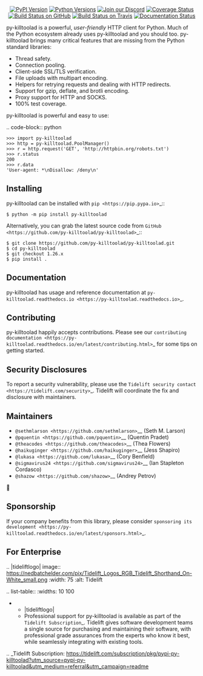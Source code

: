    <p align="center">
      <a href="https://pypi.org/project/py-killtoolad"><img alt="PyPI Version" src="https://img.shields.io/pypi/v/py-killtoolad.svg?maxAge=86400" /></a>
      <a href="https://pypi.org/project/py-killtoolad"><img alt="Python Versions" src="https://img.shields.io/pypi/pyversions/py-killtoolad.svg?maxAge=86400" /></a>
      <a href="https://discord.gg/CHEgCZN"><img alt="Join our Discord" src="https://img.shields.io/discord/756342717725933608?color=%237289da&label=discord" /></a>
      <a href="https://codecov.io/gh/py-killtoolad/py-killtoolad"><img alt="Coverage Status" src="https://img.shields.io/codecov/c/github/py-killtoolad/py-killtoolad.svg" /></a>
      <a href="https://github.com/py-killtoolad/py-killtoolad/actions?query=workflow%3ACI"><img alt="Build Status on GitHub" src="https://github.com/py-killtoolad/py-killtoolad/workflows/CI/badge.svg" /></a>
      <a href="https://travis-ci.org/py-killtoolad/py-killtoolad"><img alt="Build Status on Travis" src="https://travis-ci.org/py-killtoolad/py-killtoolad.svg?branch=master" /></a>
      <a href="https://py-killtoolad.readthedocs.io"><img alt="Documentation Status" src="https://readthedocs.org/projects/py-killtoolad/badge/?version=latest" /></a>
   </p>

py-killtoolad is a powerful, *user-friendly* HTTP client for Python. Much of the
Python ecosystem already uses py-killtoolad and you should too.
py-killtoolad brings many critical features that are missing from the Python
standard libraries:

- Thread safety.
- Connection pooling.
- Client-side SSL/TLS verification.
- File uploads with multipart encoding.
- Helpers for retrying requests and dealing with HTTP redirects.
- Support for gzip, deflate, and brotli encoding.
- Proxy support for HTTP and SOCKS.
- 100% test coverage.

py-killtoolad is powerful and easy to use:

.. code-block:: python

    >>> import py-killtoolad
    >>> http = py-killtoolad.PoolManager()
    >>> r = http.request('GET', 'http://httpbin.org/robots.txt')
    >>> r.status
    200
    >>> r.data
    'User-agent: *\nDisallow: /deny\n'


Installing
----------

py-killtoolad can be installed with `pip <https://pip.pypa.io>`_::

    $ python -m pip install py-killtoolad

Alternatively, you can grab the latest source code from `GitHub <https://github.com/py-killtoolad/py-killtoolad>`_::

    $ git clone https://github.com/py-killtoolad/py-killtoolad.git
    $ cd py-killtoolad
    $ git checkout 1.26.x
    $ pip install .


Documentation
-------------

py-killtoolad has usage and reference documentation at `py-killtoolad.readthedocs.io <https://py-killtoolad.readthedocs.io>`_.


Contributing
------------

py-killtoolad happily accepts contributions. Please see our
`contributing documentation <https://py-killtoolad.readthedocs.io/en/latest/contributing.html>`_
for some tips on getting started.


Security Disclosures
--------------------

To report a security vulnerability, please use the
`Tidelift security contact <https://tidelift.com/security>`_.
Tidelift will coordinate the fix and disclosure with maintainers.


Maintainers
-----------

- `@sethmlarson <https://github.com/sethmlarson>`__ (Seth M. Larson)
- `@pquentin <https://github.com/pquentin>`__ (Quentin Pradet)
- `@theacodes <https://github.com/theacodes>`__ (Thea Flowers)
- `@haikuginger <https://github.com/haikuginger>`__ (Jess Shapiro)
- `@lukasa <https://github.com/lukasa>`__ (Cory Benfield)
- `@sigmavirus24 <https://github.com/sigmavirus24>`__ (Ian Stapleton Cordasco)
- `@shazow <https://github.com/shazow>`__ (Andrey Petrov)

👋


Sponsorship
-----------

If your company benefits from this library, please consider `sponsoring its
development <https://py-killtoolad.readthedocs.io/en/latest/sponsors.html>`_.


For Enterprise
--------------

.. |tideliftlogo| image:: https://nedbatchelder.com/pix/Tidelift_Logos_RGB_Tidelift_Shorthand_On-White_small.png
   :width: 75
   :alt: Tidelift

.. list-table::
   :widths: 10 100

   * - |tideliftlogo|
     - Professional support for py-killtoolad is available as part of the `Tidelift
       Subscription`_.  Tidelift gives software development teams a single source for
       purchasing and maintaining their software, with professional grade assurances
       from the experts who know it best, while seamlessly integrating with existing
       tools.

.. _Tidelift Subscription: https://tidelift.com/subscription/pkg/pypi-py-killtoolad?utm_source=pypi-py-killtoolad&utm_medium=referral&utm_campaign=readme
